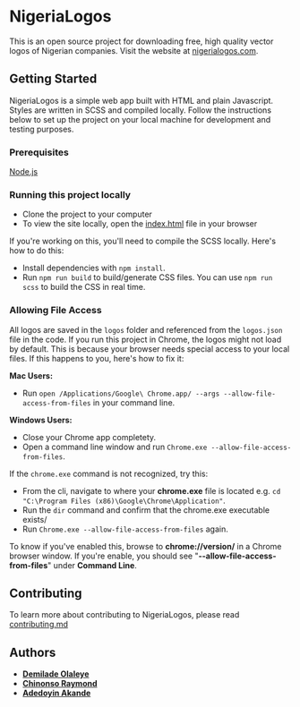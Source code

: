 # NigeriaLogos

This is an open source project for downloading free, high quality vector logos of Nigerian companies. Visit the website at [nigerialogos.com](https://nigerialogos.com).

## Getting Started

NigeriaLogos is a simple web app built with HTML and plain Javascript. Styles are written in SCSS and compiled locally. Follow the instructions below to set up the project on your local machine for development and testing purposes. 

### Prerequisites
[Node.js](https://nodejs.org/)

### Running this project locally
- Clone the project to your computer
- To view the site locally, open the [index.html](https://github.com/PaystackHQ/nigerialogos/blob/master/index.html) file in your browser

If you're working on this, you'll need to compile the SCSS locally. Here's how to do this:

- Install dependencies with `npm install`.
- Run `npm run build` to build/generate CSS files. You can use `npm run scss` to build the CSS in real time.

### Allowing File Access

All logos are saved in the `logos` folder and referenced from the `logos.json` file in the code. If you run this project in Chrome, the logos might not load by default. This is because your browser needs special access to your local files. If this happens to you, here's how to fix it:

**Mac Users:** 
- Run `open /Applications/Google\ Chrome.app/ --args --allow-file-access-from-files` in your command line.

**Windows Users:** 
- Close your Chrome app completety.
- Open a command line window and run `Chrome.exe --allow-file-access-from-files`. 

If the `chrome.exe` command is not recognized, try this:

- From the cli, navigate to where your **chrome.exe** file is located e.g. `cd "C:\Program Files (x86)\Google\Chrome\Application"`.
- Run the `dir` command and confirm that the chrome.exe executable exists/ 
- Run `Chrome.exe --allow-file-access-from-files` again.

To know if you've enabled this, browse to **chrome://version/** in a Chrome browser window. If you're enable, you should see "**--allow-file-access-from-files**" under **Command Line**.

## Contributing

To learn more about contributing to NigeriaLogos, please read [contributing.md](https://github.com/PaystackHQ/nigerialogos/blob/master/contributing.md)


## Authors

* [**Demilade Olaleye**](https://github.com/Demilad)
* [**Chinonso Raymond**](https://twitter.com/ChinonsoRay) 
* [**Adedoyin Akande**](https://github.com/aeadedoyin)
